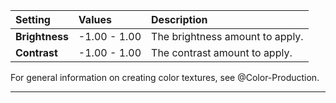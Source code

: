 | Setting        | Values       | Description                     |
| :------------- | :----------- | :------------------------------ |
| **Brightness** | -1.00 - 1.00 | The brightness amount to apply. |
| **Contrast**   | -1.00 - 1.00 | The contrast amount to apply.   |


For general information on creating color textures, see @Color-Production.
***

<!--examples-->
